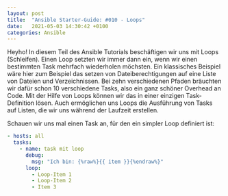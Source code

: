 ```yaml
---
layout: post
title:  "Ansible Starter-Guide: #010 - Loops"
date:   2021-05-03 14:30:42 +0100
categories: Ansible
---
```


Heyho! In diesem Teil des Ansible Tutorials beschäftigen wir uns mit Loops (Schleifen). Einen Loop setzten wir immer dann ein, wenn wir einen bestimmten Task
mehrfach wiederholen möchsten. Ein klassisches Beispiel wäre hier zum Beispiel das setzen von Dateiberechtigungen auf eine Liste von Dateien und Verzeichnissen. Bei zehn verschiedenen Pfaden bräuchten wir dafür schon 10 verschiedene Tasks, also ein ganz schöner Overhead an Code. Mit der Hilfe von Loops können wir das in einer einzigen Task-Definition lösen. Auch ermöglichen uns Loops die Ausführung von Tasks auf Listen, die wir uns während der Laufzeit erstellen.

Schauen wir uns mal einen Task an, für den ein simpler Loop definiert ist:

```yaml
- hosts: all
  tasks:
    - name: task mit loop
      debug: 
        msg: "Ich bin: {%raw%}{{ item }}{%endraw%}"
      loop:
        - Loop-Item 1
        - Loop-Item 2
        - Item 3
```
<!-- excerpt-end -->
